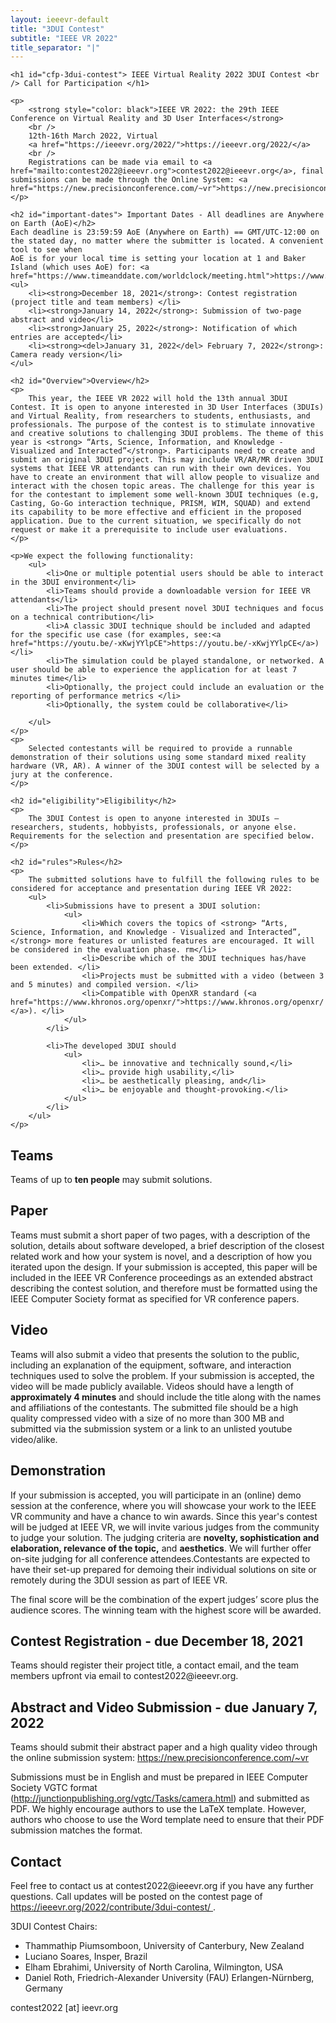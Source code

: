 ```yaml
---
layout: ieeevr-default
title: "3DUI Contest"
subtitle: "IEEE VR 2022"
title_separator: "|"
---
```


<div>
   
    <h1 id="cfp-3dui-contest"> IEEE Virtual Reality 2022 3DUI Contest <br /> Call for Participation </h1>

    <p>
        <strong style="color: black">IEEE VR 2022: the 29th IEEE Conference on Virtual Reality and 3D User Interfaces</strong>
        <br />
        12th-16th March 2022, Virtual
        <a href="https://ieeevr.org/2022/">https://ieeevr.org/2022/</a>
        <br />
        Registrations can be made via email to <a href="mailto:contest2022@ieeevr.org">contest2022@ieeevr.org</a>, final submissions can be made through the Online System: <a href="https://new.precisionconference.com/~vr">https://new.precisionconference.com/~vr</a>.
    </p>

    <h2 id="important-dates"> Important Dates - All deadlines are Anywhere on Earth (AoE)</h2>
    Each deadline is 23:59:59 AoE (Anywhere on Earth) == GMT/UTC-12:00 on the stated day, no matter where the submitter is located. A convenient tool to see when 
    AoE is for your local time is setting your location at 1 and Baker Island (which uses AoE) for: <a href="https://www.timeanddate.com/worldclock/meeting.html">https://www.timeanddate.com/worldclock/meeting.html</a>
    <ul>
        <li><strong>December 18, 2021</strong>: Contest registration (project title and team members) </li>
        <li><strong>January 14, 2022</strong>: Submission of two-page abstract and video</li>
        <li><strong>January 25, 2022</strong>: Notification of which entries are accepted</li>
        <li><strong><del>January 31, 2022</del> February 7, 2022</strong>: Camera ready version</li>
    </ul>

    <h2 id="Overview">Overview</h2>
    <p>
        This year, the IEEE VR 2022 will hold the 13th annual 3DUI Contest. It is open to anyone interested in 3D User Interfaces (3DUIs) and Virtual Reality, from researchers to students, enthusiasts, and professionals. The purpose of the contest is to stimulate innovative and creative solutions to challenging 3DUI problems. The theme of this year is <strong> “Arts, Science, Information, and Knowledge - Visualized and Interacted”</strong>. Participants need to create and submit an original 3DUI project. This may include VR/AR/MR driven 3DUI systems that IEEE VR attendants can run with their own devices. You have to create an environment that will allow people to visualize and interact with the chosen topic areas. The challenge for this year is for the contestant to implement some well-known 3DUI techniques (e.g, Casting, Go-Go interaction technique, PRISM, WIM, SQUAD) and extend its capability to be more effective and efficient in the proposed application. Due to the current situation, we specifically do not request or make it a prerequisite to include user evaluations.
    </p>

    <p>We expect the following functionality:
        <ul>
            <li>One or multiple potential users should be able to interact in the 3DUI environment</li>
            <li>Teams should provide a downloadable version for IEEE VR attendants</li>
            <li>The project should present novel 3DUI techniques and focus on a technical contribution</li>
            <li>A classic 3DUI technique should be included and adapted for the specific use case (for examples, see:<a href="https://youtu.be/-xKwjYYlpCE">https://youtu.be/-xKwjYYlpCE</a>) </li>
            <li>The simulation could be played standalone, or networked. A user should be able to experience the application for at least 7 minutes time</li>
            <li>Optionally, the project could include an evaluation or the reporting of performance metrics </li>
            <li>Optionally, the system could be collaborative</li>
            
        </ul>
    </p>
    <p>
        Selected contestants will be required to provide a runnable demonstration of their solutions using some standard mixed reality hardware (VR, AR). A winner of the 3DUI contest will be selected by a jury at the conference.
    </p>

    <h2 id="eligibility">Eligibility</h2>
    <p>
        The 3DUI Contest is open to anyone interested in 3DUIs — researchers, students, hobbyists, professionals, or anyone else. Requirements for the selection and presentation are specified below.
    </p>

    <h2 id="rules">Rules</h2>
    <p>
        The submitted solutions have to fulfill the following rules to be considered for acceptance and presentation during IEEE VR 2022: 
        <ul>
            <li>Submissions have to present a 3DUI solution:
                <ul>
                    <li>Which covers the topics of <strong> “Arts, Science, Information, and Knowledge - Visualized and Interacted”,</strong> more features or unlisted features are encouraged. It will be considered in the evaluation phase. rm</li>
                    <li>Describe which of the 3DUI techniques has/have been extended. </li>
                    <li>Projects must be submitted with a video (between 3 and 5 minutes) and compiled version. </li>
                    <li>Compatible with OpenXR standard (<a href="https://www.khronos.org/openxr/">https://www.khronos.org/openxr/ </a>). </li>
                </ul>
            </li>

            <li>The developed 3DUI should
                <ul>
                    <li>… be innovative and technically sound,</li>
                    <li>… provide high usability,</li>
                    <li>… be aesthetically pleasing, and</li>
                    <li>… be enjoyable and thought-provoking.</li>
                </ul>
            </li>
        </ul>
    </p>

<h2 id="teams">Teams</h2>
<p>
    Teams of up to <strong>ten people</strong> may submit solutions.
</p>
    
<h2 id="paper">Paper</h2>
<p>
Teams must submit a short paper of two pages, with a description of the solution, details about software developed, a brief description of the closest related work and how your system is novel, and a description of how you iterated upon the design. 
If your submission is accepted, this paper will be included in the IEEE VR Conference proceedings as an extended abstract describing the contest solution, and therefore must be formatted using the IEEE Computer Society format as specified for VR conference papers.
</p>

<h2 id="video">Video</h2>
<p>
    Teams will also submit a video that presents the solution to the public, including an explanation of the equipment, software, and interaction techniques used to solve the problem. If your submission is accepted, the video will be made publicly available. Videos should have a length of <strong>approximately 4 minutes</strong> and should include the title along with the names and affiliations of the contestants. The submitted file should be a high quality compressed video with a size of no more than 300 MB and submitted via the submission system or a link to an unlisted youtube video/alike.
</p>

<h2 id="demonstration">Demonstration</h2>
<p>
If your submission is accepted, you will participate in an (online) demo session at the conference, where you will showcase your work to the IEEE VR community and have a chance to win awards. Since this year's contest will be judged at IEEE VR, we will invite various judges from the community to judge your solution. The judging criteria are <strong>novelty, sophistication and elaboration, relevance of the topic,</strong> and <strong>aesthetics</strong>. We will further offer on-site judging for all conference attendees.Contestants are expected to have their set-up prepared for demoing their individual solutions on site or remotely during the 3DUI session as part of IEEE VR.
</p> 
<p>
The final score will be the combination of the expert judges’ score plus the audience scores. The winning team with the highest score will be awarded.
</p>

<h2>Contest Registration - due December 18, 2021</h2>
<p>
Teams should register their project title, a contact email, and the team members upfront via email to contest2022@ieeevr.org.
</p>
    
<h2>Abstract and Video Submission - due January 7, 2022</h2>
<p>
Teams should submit their abstract paper and a high quality video through the online submission system: <a href="https://new.precisionconference.com/~vr">https://new.precisionconference.com/~vr</a>
</p>
<p>
   Submissions must be in English and must be prepared in IEEE Computer Society VGTC format (<a href="http://junctionpublishing.org/vgtc/Tasks/camera.html">http://junctionpublishing.org/vgtc/Tasks/camera.html</a>) and submitted as PDF. We highly encourage authors to use the LaTeX template. However, authors who choose to use the Word template need to ensure that their PDF submission matches the format. 
</p>

<h2 id="contact"> Contact </h2>
<p>
Feel free to contact us at contest2022@ieeevr.org if you have any further questions.
Call updates will be posted on the contest page of <a href="https://ieeevr.org/2022/contribute/3dui-contest/">https://ieeevr.org/2022/contribute/3dui-contest/ </a>.
</p>
<p>
    3DUI Contest Chairs:
    <ul>   
        <li>Thammathip Piumsomboon, University of Canterbury, New Zealand</li>
        <li>Luciano Soares, Insper, Brazil </li>
        <li>Elham Ebrahimi, University of North Carolina, Wilmington, USA</li>
        <li>Daniel Roth, Friedrich-Alexander University (FAU) Erlangen-Nürnberg, Germany</li>
    </ul>
    contest2022 [at] ieevr.org
</p>


</div>
